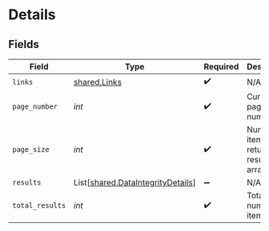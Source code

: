 # Details


## Fields

| Field                                                                            | Type                                                                             | Required                                                                         | Description                                                                      |
| -------------------------------------------------------------------------------- | -------------------------------------------------------------------------------- | -------------------------------------------------------------------------------- | -------------------------------------------------------------------------------- |
| `links`                                                                          | [shared.Links](../../models/shared/links.md)                                     | :heavy_check_mark:                                                               | N/A                                                                              |
| `page_number`                                                                    | *int*                                                                            | :heavy_check_mark:                                                               | Current page number.                                                             |
| `page_size`                                                                      | *int*                                                                            | :heavy_check_mark:                                                               | Number of items to return in results array.                                      |
| `results`                                                                        | List[[shared.DataIntegrityDetails](../../models/shared/dataintegritydetails.md)] | :heavy_minus_sign:                                                               | N/A                                                                              |
| `total_results`                                                                  | *int*                                                                            | :heavy_check_mark:                                                               | Total number of items.                                                           |